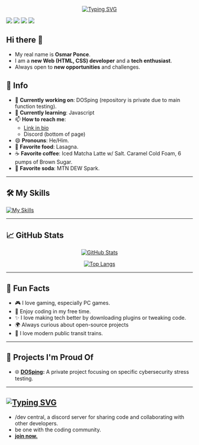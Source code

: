 <span align="center">
  
[![Typing SVG](https://readme-typing-svg.herokuapp.com/?font=JetBrains+Mono&duration=2000&pause=600&center=true&multiline=true&width=550&height=100&lines=yo%20wsg%2C+i+am+dbgbin!;welcome+to+my+profile.&color=808080)](https://github.com/debug-cli)

</span>

![](https://komarev.com/ghpvc/?username=debug-cli&label=profile+views&color=gray&style=flat)
![](https://komarev.com/ghpvc/?username=debug-cli&label=followers&color=gray&style=flat)
![](https://komarev.com/ghpvc/?username=debug-cli&label=stars&color=gray&style=flat)
![](https://komarev.com/ghpvc/?username=debug-cli&label=repositories&color=gray&style=flat)



## Hi there 👋

- My real name is **Osmar Ponce**.
- I am a **new Web (HTML, CSS) developer** and a **tech enthusiast**.
- Always open to **new opportunities** and challenges.

## 🌟 Info

- 🔭 **Currently working on**: DOSping (repository is private due to main function testing).
- 🌱 **Currently learning**: Javascript
- 📫 **How to reach me**:
  - [Link in bio](https://guns.lol/dbg.bin)
  - Discord (bottom of page)
- 😄 **Pronouns**: He/Him.
- 🍝 **Favorite food**: Lasagna.
- ☕ **Favorite coffee**: Iced Matcha Latte w/ Salt. Caramel Cold Foam, 6 pumps of Brown Sugar.
- 🥤 **Favorite soda**: MTN DEW Spark.

---

## 🛠 My Skills
[![My Skills](https://skillicons.dev/icons?i=py,git,html,css,javascript,discord,windows,linux,vscode,bash)](https://skillicons.dev)

---

## 📈 GitHub Stats

<div align="center">
  
[![GitHub Stats](https://github-readme-stats.vercel.app/api?username=debug-cli&show_icons=true&theme=dark)](https://github.com/debug-cli)

[![Top Langs](https://github-readme-stats.vercel.app/api/top-langs/?username=debug-cli&layout=compact&theme=dark)](https://github.com/debug-cli)

</div>

---

## 🎯 Fun Facts

- 🎮 I love gaming, especially PC games.
- 🧩 Enjoy coding in my free time.
- ✨ I love making tech better by downloading plugins or tweaking code.
- 🌍 Always curious about open-source projects
- 🚝 I love modern public transit trains.

---

## 🚀 Projects I'm Proud Of

- 🌐 **[DOSping](https://github.com/debug-cli):** A private project focusing on specific cybersecurity stress testing.

---

## [![Typing SVG](https://readme-typing-svg.herokuapp.com/?font=JetBrains+Mono&duration=3500&pause=5000&center=true&multiline=true&width=550&height=100&lines=%2Fdev%20central&color=ffffff)](https://github.com/debug-cli)
- /dev central, a discord server for sharing code and collaborating with other developers.
- be one with the coding community.
- **[join now.](https://discord.gg/2PSuwKwPmb)**
